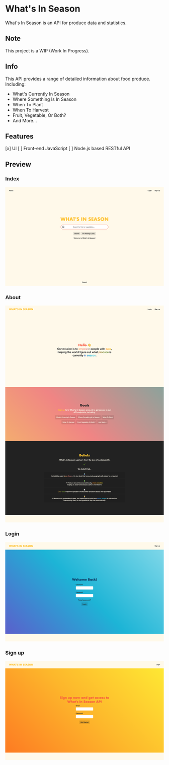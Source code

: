 # What's In Season
What's In Season is an API for produce data and statistics.

## Note
This project is a WIP (Work In Progress).

## Info
This API provides a range of detailed information about food produce. Including:
- What's Currently In Season
- Where Something Is In Season
- When To Plant
- When To Harvest
- Fruit, Vegetable, Or Both?
- And More...

## Features
[x] UI
[ ] Front-end JavaScript
[ ] Node.js based RESTful API

## Preview
### Index
!["Index"](/docs/1-index.png)

### About
!["About"](/docs/2-about.png)

### Login
!["Login"](/docs/3-login.png)

### Sign up
!["Sign up"](/docs/4-signup.png)